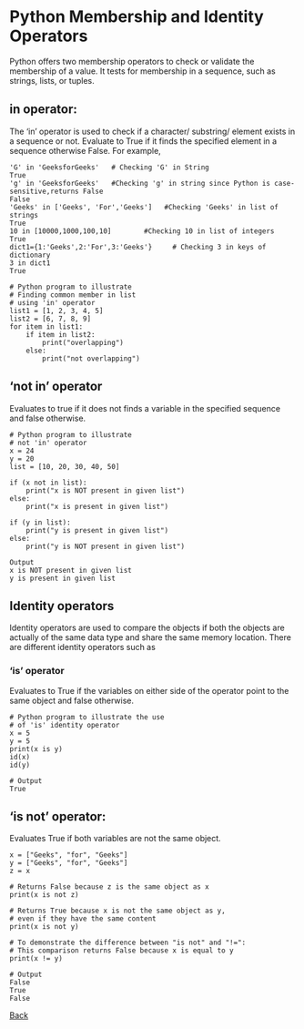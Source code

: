 # Python Membership and Identity Operators

Python offers two membership operators to check or validate the membership of a value. It tests for membership in a sequence, such as strings, lists, or tuples. 

## in operator:
The ‘in’ operator is used to check if a character/ substring/ element exists in a sequence or not. Evaluate to True if it finds the specified element in a sequence otherwise False. For example,

```
'G' in 'GeeksforGeeks'   # Checking 'G' in String
True
'g' in 'GeeksforGeeks'   #Checking 'g' in string since Python is case-sensitive,returns False
False
'Geeks' in ['Geeks', 'For','Geeks']   #Checking 'Geeks' in list of strings
True
10 in [10000,1000,100,10]        #Checking 10 in list of integers
True
dict1={1:'Geeks',2:'For',3:'Geeks'}     # Checking 3 in keys of dictionary
3 in dict1
True
```

```
# Python program to illustrate
# Finding common member in list
# using 'in' operator
list1 = [1, 2, 3, 4, 5]
list2 = [6, 7, 8, 9]
for item in list1:
	if item in list2:
		print("overlapping")
	else:
		print("not overlapping")

```

## ‘not in’ operator
Evaluates to true if it does not finds a variable in the specified sequence and false otherwise.

```
# Python program to illustrate
# not 'in' operator
x = 24
y = 20
list = [10, 20, 30, 40, 50]

if (x not in list):
	print("x is NOT present in given list")
else:
	print("x is present in given list")

if (y in list):
	print("y is present in given list")
else:
	print("y is NOT present in given list")

Output
x is NOT present in given list
y is present in given list
```

## Identity operators
Identity operators are used to compare the objects if both the objects are actually of the same data type and share the same memory location.
There are different identity operators such as 

### ‘is’ operator 
Evaluates to True if the variables on either side of the operator point to the same object and false otherwise.

```
# Python program to illustrate the use
# of 'is' identity operator
x = 5
y = 5
print(x is y)
id(x)
id(y)

# Output
True

```

## ‘is not’ operator:

Evaluates True if both variables are not the same object.

```
x = ["Geeks", "for", "Geeks"]
y = ["Geeks", "for", "Geeks"]
z = x

# Returns False because z is the same object as x
print(x is not z)

# Returns True because x is not the same object as y,
# even if they have the same content
print(x is not y)

# To demonstrate the difference between "is not" and "!=":
# This comparison returns False because x is equal to y
print(x != y)

# Output
False
True
False
```

[Back](./README.md)


